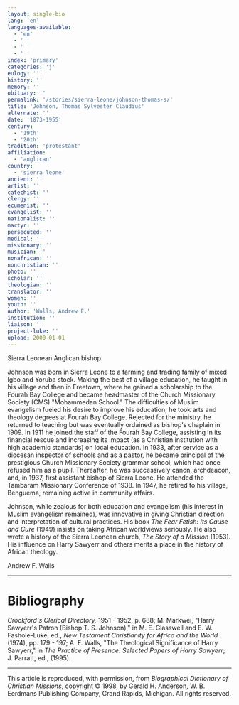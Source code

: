 ```yaml
---
layout: single-bio
lang: 'en'
languages-available:
  - 'en'
  - ' '
  - ' '
  - ' '
index: 'primary'
categories: 'j'
eulogy: ''
history: ''
memory: ''
obituary: ''
permalink: '/stories/sierra-leone/johnson-thomas-s/'
title: 'Johnson, Thomas Sylvester Claudius'
alternate: ''
date: '1873-1955'
century:
  - '19th'
  - '20th'
tradition: 'protestant'
affiliation:
  - 'anglican'
country:
  - 'sierra leone'
ancient: ''
artist: ''
catechist: ''
clergy: ''
ecumenist: ''
evangelist: ''
nationalist: ''
martyr: ''
persecuted: ''
medical: ''
missionary: ''
musician: ''
nonafrican: ''
nonchristian: ''
photo: ''
scholar: ''
theologian: ''
translator: ''
women: ''
youth: ''
author: 'Walls, Andrew F.'
institution: ''
liaison: ''
project-luke: ''
upload: 2000-01-01
---
```



Sierra Leonean Anglican bishop.

Johnson was born in Sierra Leone to a farming and trading family of mixed Igbo and Yoruba stock. Making the best of a village education, he taught in his village and then in Freetown, where he gained a scholarship to the Fourah Bay College and became headmaster of the Church Missionary Society (CMS) "Mohammedan School." The difficulties of Muslim evangelism fueled his desire to improve his education; he took arts and theology degrees at Fourah Bay College. Rejected for the ministry, he returned to teaching but was eventually ordained as bishop's chaplain in 1909. In 1911 he joined the staff of the Fourah Bay College, assisting in its financial rescue and increasing its impact (as a Christian institution with high academic standards) on local education. In 1933, after service as a diocesan inspector of schools  and as a pastor, he became principal of the prestigious Church Missionary Society grammar school, which had once refused him as a pupil. Thereafter, he was successively canon, archdeacon, and, in 1937, first assistant bishop of Sierra Leone. He attended the Tambaram Missionary Conference of 1938. In 1947, he retired to his village, Benguema, remaining active in community affairs.

Johnson, while zealous for both education and evangelism (his interest in Muslim evangelism remained), was innovative in giving Christian direction and interpretation of cultural practices. His book *The Fear Fetish: Its Cause and Cure* (1949) insists on taking African worldviews seriously. He also wrote a history of the Sierra Leonean church, *The Story of a Mission* (1953). His influence on Harry Sawyerr and others merits a place in the history of African theology.

Andrew F. Walls

---

# Bibliography

*Crockford's Clerical Directory,* 1951 - 1952, p. 688; M. Markwei, "Harry Sawyerr's Patron (Bishop T. S. Johnson)," in M. E. Glasswell and E. W. Fashole-Luke, ed., *New Testament Christianity for Africa and the World* (1974), pp. 179 - 197; A. F. Walls, "The Theological Significance of Harry Sawyerr," in *The Practice of Presence: Selected Papers of Harry Sawyerr*; J. Parratt, ed., (1995).

---

This article is reproduced, with permission, from *Biographical Dictionary of Christian Missions*,   copyright &copy; 1998, by Gerald H. Anderson, W. B. Eerdmans Publishing Company, Grand Rapids, Michigan.  All rights reserved.